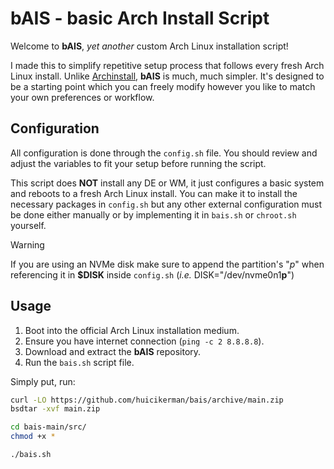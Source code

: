 # bAIS - basic Arch Install Script

Welcome to **bAIS**, _yet another_ custom Arch Linux installation script!

I made this to simplify repetitive setup process that follows every fresh Arch Linux install. Unlike [Archinstall](https://wiki.archlinux.org/title/Archinstall), **bAIS** is much, much simpler. It's designed to be a starting point which you can freely modify however you like to match your own preferences or workflow.

## Configuration

All configuration is done through the `config.sh` file. You should review and adjust the variables to fit your setup before running the script.

This script does **NOT** install any DE or WM, it just configures a basic system and reboots to a fresh Arch Linux install. You can make it to install the necessary packages in `config.sh` but any other external configuration must be done either manually or by implementing it in `bais.sh` or `chroot.sh` yourself.

> [!WARNING]
> If you are using an NVMe disk make sure to append the partition's "_p_" when referencing it in **$DISK** inside `config.sh` (_i.e._ DISK="/dev/nvme0n1**p**")

## Usage

1. Boot into the official Arch Linux installation medium.
2. Ensure you have internet connection (`ping -c 2 8.8.8.8`).
3. Download and extract the **bAIS** repository.
4. Run the `bais.sh` script file.

Simply put, run:

``` bash
curl -LO https://github.com/huicikerman/bais/archive/main.zip
bsdtar -xvf main.zip

cd bais-main/src/
chmod +x *

./bais.sh
```
